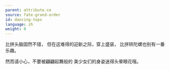 ```yaml
---
parent: attribute.ce
source: fate-grand-order
id: dancing-tops
language: zh
weight: 0
---
```


比拼头脑固然不错，
但在这难得的迎新之际，穿上盛装，
比拼转陀螺也别有一番乐趣。

然而请小心，不要被翩翩起舞般的
美少女们的身姿迷得头晕眼花哦。

